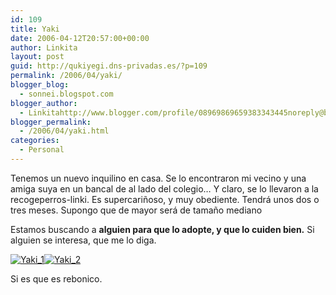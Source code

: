 ```yaml
---
id: 109
title: Yaki
date: 2006-04-12T20:57:00+00:00
author: Linkita
layout: post
guid: http://qukiyegi.dns-privadas.es/?p=109
permalink: /2006/04/yaki/
blogger_blog:
  - sonnei.blogspot.com
blogger_author:
  - Linkitahttp://www.blogger.com/profile/08969869659383343445noreply@blogger.com
blogger_permalink:
  - /2006/04/yaki.html
categories:
  - Personal
---
```

Tenemos un nuevo inquilino en casa. Se lo encontraron mi vecino y una amiga suya en un bancal de al lado del colegio&#8230; Y claro, se lo llevaron a la recogeperros-linki. Es supercariñoso, y muy obediente. Tendrá unos dos o tres meses. Supongo que de mayor será de tamaño mediano

Estamos buscando a <span style="font-weight: bold;">alguien para que lo adopte, y que lo cuiden bien.</span> Si alguien se interesa, que me lo diga.

<a href="http://i7.photobucket.com/albums/y261/linkitab/yaki1.jpg" target="_blank"><img src="http://i7.photobucket.com/albums/y261/linkitab/yaki1.gif" alt="Yaki_1" border="0" /></a><a href="http://i7.photobucket.com/albums/y261/linkitab/yaki2.jpg" target="_blank"><img src="http://i7.photobucket.com/albums/y261/linkitab/yaki2.gif" alt="Yaki_2" border="0" /></a>

Si es que es rebonico.